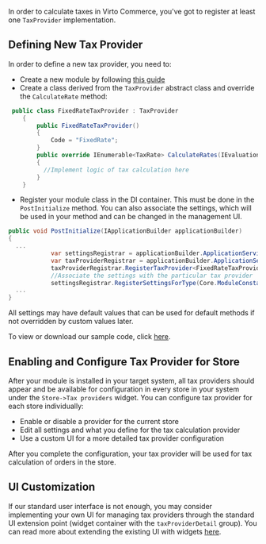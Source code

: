 In order to calculate taxes in Virto Commerce, you've got to register at least one `TaxProvider` implementation.

## Defining New Tax Provider

In order to define a new tax provider, you need to:

+ Create a new module by following [this guide](../../../Tutorials-and-How-tos/Tutorials/creating-custom-module.md)
+ Create a class derived from the `TaxProvider` abstract class and override the `CalculateRate` method:

```C#
 public class FixedRateTaxProvider : TaxProvider
    {
        public FixedRateTaxProvider()
        {
            Code = "FixedRate";
        }
        public override IEnumerable<TaxRate> CalculateRates(IEvaluationContext context)
        {
          //Implement logic of tax calculation here
        }
    }

```

+ Register your module class in the DI container. This must be done in the `PostInitialize` method. You can also associate the settings, which will be used in your method and can be changed in the management UI.

```C#
public void PostInitialize(IApplicationBuilder applicationBuilder)
{
  ...
            var settingsRegistrar = applicationBuilder.ApplicationServices.GetRequiredService<ISettingsRegistrar>();
            var taxProviderRegistrar = applicationBuilder.ApplicationServices.GetRequiredService<ITaxProviderRegistrar>();
            taxProviderRegistrar.RegisterTaxProvider<FixedRateTaxProvider>();
            //Associate the settings with the particular tax provider
            settingsRegistrar.RegisterSettingsForType(Core.ModuleConstants.Settings.FixedTaxProviderSettings.AllSettings, typeof(FixedRateTaxProvider).Name);
  ...
}
```

All settings may have default values that can be used for default methods if not overridden by custom values later.

To view or download our sample code, click [here](https://github.com/VirtoCommerce/vc-module-tax/blob/master/src/VirtoCommerce.TaxModule.Data/Provider/FixedRateTaxProvider.cs).

## Enabling and Configure Tax Provider for Store

After your module is installed in your target system, all tax providers should appear and be available for configuration in every store in your system under the `Store->Tax providers` widget. You can configure tax provider for each store individually:

+ Enable or disable a provider for the current store
+ Edit all settings and what you define for the tax calculation provider
+ Use a custom UI for a more detailed tax provider configuration

After you complete the configuration, your tax provider will be used for tax calculation of orders in the store.

## UI Customization

If our standard user interface is not enough, you may consider implementing your own UI for managing tax providers through the standard UI extension point (widget container with the `taxProviderDetail` group). You can read more about extending the existing UI with widgets [here](widgets.md).
